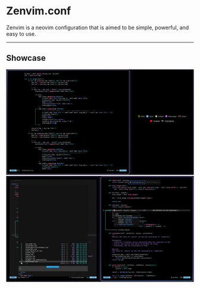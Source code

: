 # Zenvim.conf
Zenvim is a neovim configuration that is aimed to be simple, powerful, and easy to use.

---
## Showcase
![showcase](screenshots/showcase1.png)
![showcase](screenshots/showcase2.png)




